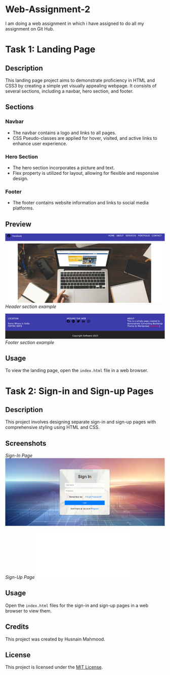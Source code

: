 # Web-Assignment-2
I am doing a web assignment in which i have assigned to do all my assignment on Git Hub.

# Task 1: Landing Page

## Description
This landing page project aims to demonstrate proficiency in HTML and CSS3 by creating a simple yet visually appealing webpage. It consists of several sections, including a navbar, hero section, and footer.

## Sections

### Navbar
- The navbar contains a logo and links to all pages.
- CSS Pseudo-classes are applied for hover, visited, and active links to enhance user experience.

### Hero Section
- The hero section incorporates a picture and text.
- Flex property is utilized for layout, allowing for flexible and responsive design.

### Footer
- The footer contains website information and links to social media platforms.

## Preview

![Header](Assignment1_task1/header.png)
*Header section example*


![Footer](Assignment1_task1/footer.png)
*Footer section example*

## Usage
To view the landing page, open the `index.html` file in a web browser.



# Task 2: Sign-in and Sign-up Pages

## Description
This project involves designing separate sign-in and sign-up pages with comprehensive styling using HTML and CSS.

## Screenshots
*Sign-In Page*
![Sign-In Page](Assignment1_task2/SignIn.png)

*Sign-Up Page*
![Sign-Up Page](Assignment1_task2/signup.html)

## Usage
Open the `index.html` files for the sign-in and sign-up pages in a web browser to view them.

## Credits
This project was created by Husnain Mahmood.

## License 
This project is licensed under the [MIT License](LICENSE).
